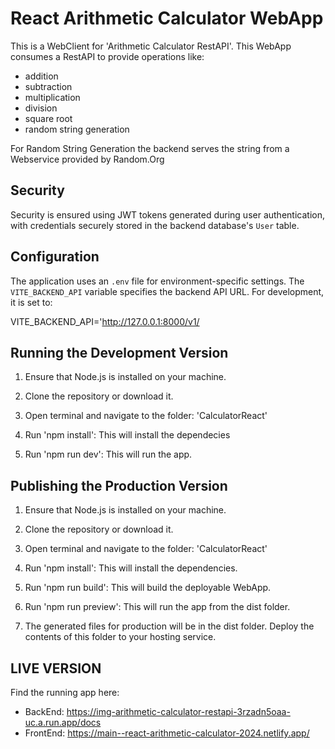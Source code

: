 # React Arithmetic Calculator WebApp

This is a WebClient for 'Arithmetic Calculator RestAPI'.
This WebApp consumes a RestAPI to provide operations like: 

- addition
- subtraction
- multiplication
- division 
- square root
- random string generation

For Random String Generation the backend serves the string from a Webservice provided by Random.Org

## Security
Security is ensured using JWT tokens generated during user authentication, with credentials securely stored in the backend database's `User` table.

## Configuration

The application uses an `.env` file for environment-specific settings. The `VITE_BACKEND_API` variable specifies the backend API URL. For development, it is set to:

VITE_BACKEND_API='http://127.0.0.1:8000/v1/

## Running the Development Version

1. Ensure that Node.js is installed on your machine. 

2. Clone the repository or download it.

3. Open terminal and navigate to the folder: 'CalculatorReact'

4. Run 'npm install': This will install the dependecies

5. Run 'npm run dev': This will run the app.

## Publishing the Production Version

1. Ensure that Node.js is installed on your machine. 

2. Clone the repository or download it.

3. Open terminal and navigate to the folder: 'CalculatorReact'

4. Run 'npm install': This will install the dependencies.

5. Run 'npm run build': This will build the deployable WebApp.

6. Run 'npm run preview': This will run the app from the dist folder.

7. The generated files for production will be in the dist folder. Deploy the contents of this folder to your hosting service.

## LIVE VERSION
Find the running app here:

- BackEnd: https://img-arithmetic-calculator-restapi-3rzadn5oaa-uc.a.run.app/docs
- FrontEnd: https://main--react-arithmetic-calculator-2024.netlify.app/
  


